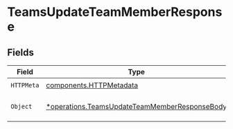 # TeamsUpdateTeamMemberResponse


## Fields

| Field                                                                                                         | Type                                                                                                          | Required                                                                                                      | Description                                                                                                   |
| ------------------------------------------------------------------------------------------------------------- | ------------------------------------------------------------------------------------------------------------- | ------------------------------------------------------------------------------------------------------------- | ------------------------------------------------------------------------------------------------------------- |
| `HTTPMeta`                                                                                                    | [components.HTTPMetadata](../../models/components/httpmetadata.md)                                            | :heavy_check_mark:                                                                                            | N/A                                                                                                           |
| `Object`                                                                                                      | [*operations.TeamsUpdateTeamMemberResponseBody](../../models/operations/teamsupdateteammemberresponsebody.md) | :heavy_minus_sign:                                                                                            | The request has succeeded.                                                                                    |